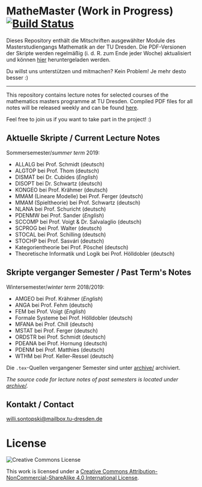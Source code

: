 # MatheMaster (Work in Progress) [![Build Status](https://travis-ci.com/LostInDarkMath/MatheMaster.svg?branch=master)](https://travis-ci.com/LostInDarkMath/MatheMaster)

Dieses Repository enthält die Mitschriften ausgewählter Module des
Masterstudiengangs Mathematik an der TU Dresden.
Die PDF-Versionen der Skripte werden regelmäßig (i. d. R. zum Ende jeder Woche)
aktualisiert und können
[hier](https://github.com/LostInDarkMath/MatheMaster/releases/latest)
heruntergeladen werden.

Du willst uns unterstützen und mitmachen? Kein Problem! Je mehr desto besser :)

---

This repository contains lecture notes for selected courses of the mathematics
masters programme at TU Dresden.
Compiled PDF files for all notes will be released weekly and can be found
[here](https://github.com/LostInDarkMath/MatheMaster/releases/latest).

Feel free to join us if you want to take part in the project! :)

## Aktuelle Skripte / Current Lecture Notes

Sommersemester/*summer term* 2019:
- ALLALG bei Prof. Schmidt (deutsch)
- ALGTOP bei Prof. Thom (deutsch)
- DISMAT bei Dr. Cubides (*English*)
- DISOPT bei Dr. Schwartz (deutsch)
- KONGEO bei Prof. Krähmer (deutsch)
- MMAM (Lineare Modelle) bei Prof. Ferger (deutsch)
- MMAM (Spieltheorie) bei Prof. Schwartz (deutsch)
- NLANA bei Prof. Schuricht (deutsch)
- PDENMW bei Prof. Sander (*English*)
- SCCOMP bei Prof. Voigt & Dr.  Salvalaglio (deutsch)
- SCPROG bei Prof. Walter (deutsch)
- STOCAL bei Prof. Schilling (deutsch)
- STOCHP bei Prof. Sasvári (deutsch)
- Kategorientheorie bei Prof. Pöschel (deutsch)
- Theoretische Informatik und Logik bei Prof. Hölldobler (deutsch)

## Skripte verganger Semester / Past Term's Notes

Wintersemester/*winter term* 2018/2019:
- AMGEO bei Prof. Krähmer (*English*)
- ANGA bei Prof. Fehm (deutsch)
- FEM bei Prof. Voigt (*English*)
- Formale Systeme bei Prof. Hölldobler (deutsch)
- MFANA bei Prof. Chill (deutsch)
- MSTAT bei Prof. Ferger (deutsch)
- ORDSTR bei Prof. Schmidt (deutsch)
- PDEANA bei Prof. Hornung (deutsch)
- PDENM bei Prof. Matthies (deutsch)
- WTHM bei Prof. Keller-Ressel (deutsch)


Die `.tex`-Quellen vergangener Semester sind unter [archive/](/archive/) archiviert.


*The source code for lecture notes of past semesters is located under
[archive/](/archive/).*


## Kontakt / Contact

[willi.sontopski@mailbox.tu-dresden.de](mailto:willi.sontopski@mailbox.tu-dresden.de)

# License

![Creative Commons License](https://i.creativecommons.org/l/by-nc-sa/4.0/88x31.png)

This work is licensed under a
[Creative Commons Attribution-NonCommercial-ShareAlike 4.0 International License](http://creativecommons.org/licenses/by-nc-sa/4.0/).
